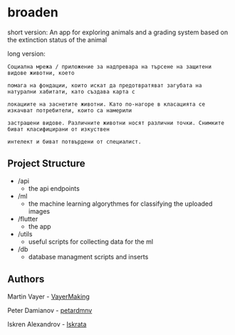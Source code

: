 # broaden
short version: An app for exploring animals and a grading system based on the extinction status of the animal

long version:

```
Социална мрежа / приложение за надпревара на търсене на защитени видове животни, което

помага на фондации, които искат да предотвратяват загубата на натурални хабитати, като създава карта с

локациите на заснетите животни. Като по-нагоре в класацията се изкачват потребители, които са намерили

застрашени видове. Различните животни носят различни точки. Снимките биват класифицирани от изкуствен

интелект и биват потвърдени от специалист.

```

## Project Structure
  * /api
    * the api endpoints
  * /ml
    * the machine learning algorythmes for classifying the uploaded images
  * /flutter
    * the app
  * /utils
    * useful scripts for collecting data for the ml
  * /db
    * database managment scripts and inserts

## Authors

  Martin Vayer - [VayerMaking](https://github.com/VayerMaking)

  Peter Damianov - [petardmnv](https://github.com/petardmnv)

  Iskren Alexandrov - [Iskrata](https://github.com/Iskrata)
